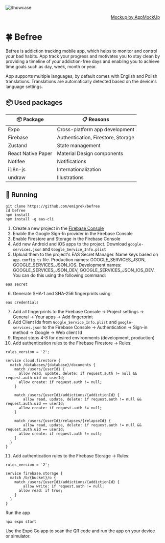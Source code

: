 ![Showcase](https://i.imgur.com/1E87GU6.png)

<div style="text-align: right"><a href="https://app-mockup.com" target="_blank">Mockup by AppMockUp</a></div>

# 🍀 Befree

Befree is addiction tracking mobile app, which helps to monitor and control your bad habits. App track your progress and motivates you to stay clean by providing a timeline of your addiction-free days and enabling you to achieve time goals such as day, week, month or year.

App supports multiple languages, by default comes with English and Polish translations. Translations are automatically detected based on the device's language settings.

## 📦 Used packages

| 📦 Package         | 📋 Reasons                         |
| ------------------ | ---------------------------------- |
| Expo               | Cross-platform app development     |
| Firebase           | Authentication, Firestore, Storage |
| Zustand            | State management                   |
| React Native Paper | Material Design components         |
| Notifee            | Notifications                      |
| i18n-js            | Internationalization               |
| undraw             | Illustrations                      |

## 🚀 Running

```
git clone https://github.com/emigrek/befree
cd befree
npm install
npm install -g eas-cli
```

1. Create a new project in the [Firebase Console](https://console.firebase.google.com/)
2. Enable the Google Sign-In provider in the Firebase Console
3. Enable Firestore and Storage in the Firebase Console
4. Add new Android and iOS apps to the project. Download `google-services.json` and `Google_Service_Info.plist`
5. Upload them to the project's EAS Secret Manager. Name keys based on `app.config.ts` file. Production names: GOOGLE_SERVICES_JSON, GOOGLE_SERVICES_JSON_IOS. Development names: GOOGLE_SERVICES_JSON_DEV, GOOGLE_SERVICES_JSON_IOS_DEV. You can do this using the following command:

```
eas secret
```

6. Generate SHA-1 and SHA-256 fingerprints using:

```
eas credentials
```

7. Add all fingerprints to the Firebase Console -> Project settings -> General -> Your apps -> Add fingerprint
8. Add Client Ids from `Google_Service_Info.plist` and `google-services.json` to the Firebase Console -> Authentication -> Sign-in method -> Google -> Web client Id
9. Repeat steps 4-8 for desired environments (development, production)
10. Add authentication rules to the Firebase Firestore -> Rules:

```
rules_version = '2';

service cloud.firestore {
  match /databases/{database}/documents {
    match /users/{userId} {
      allow read, update, delete: if request.auth != null && request.auth.uid == userId;
      allow create: if request.auth != null;
    }

    match /users/{userId}/addictions/{addictionId} {
    	allow read, update, delete: if request.auth != null && request.auth.uid == userId;
      allow create: if request.auth != null;
    }

    match /users/{userId}/relapses/{relapseId} {
    	allow read, update, delete: if request.auth != null && request.auth.uid == userId;
      allow create: if request.auth != null;
    }
  }
}
```

11. Add authentication rules to the Firebase Storage -> Rules:

```
rules_version = '2';

service firebase.storage {
  match /b/{bucket}/o {
    match /users/{userId}/addictions/{addictionId} {
     	allow write: if request.auth != null;
      allow read: if true;
    }
  }
}
```

Run the app

```
npx expo start
```

Use the Expo Go app to scan the QR code and run the app on your device or simulator.
